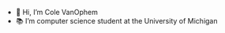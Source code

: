 - 👋 Hi, I’m Cole VanOphem
- 📚 I’m computer science student at the University of Michigan

<!---
ColeVanOphem/ColeVanOphem is a ✨ special ✨ repository because its `README.md` (this file) appears on your GitHub profile.
You can click the Preview link to take a look at your changes.
--->
